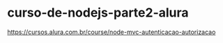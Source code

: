 # curso-de-nodejs-parte2-alura
https://cursos.alura.com.br/course/node-mvc-autenticacao-autorizacao
